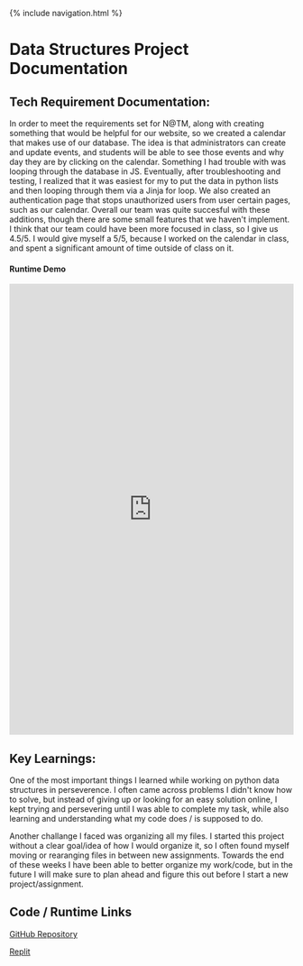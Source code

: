 {% include navigation.html %}

# Data Structures Project Documentation

## Tech Requirement Documentation:

In order to meet the requirements set for N@TM, along with creating something that would be helpful for our website, so we created a calendar that makes use of our database. The idea is that administrators can create and update events, and students will be able to see those events and why day they are by clicking on the calendar. Something I had trouble with was looping through the database in JS. Eventually, after troubleshooting and testing, I realized that it was easiest for my to put the data in python lists and then looping through them via a Jinja for loop. We also created an authentication page that stops unauthorized users from user certain pages, such as our calendar. Overall our team was quite succesful with these additions, though there are some small features that we haven't implement. I think that our team could have been more focused in class, so I give us 4.5/5. I would give myself a 5/5, because I worked on the calendar in class, and spent a significant amount of time outside of class on it.

#### Runtime Demo
<iframe frameborder="0" width="100%" height="800px" src="https://replit.com/@JakubPonulak/DataStructures?embed=true#index.html"></iframe>

<!-- ## Code Snippets
  
### Tech Talk 0 - Code

```   
# menuy.py - function style menu
# Imports typically listed at top
# each import enables us to use logic that has been abstracted to other files and folders
from menu import functions
import time

# Main list of [Prompts, Actions]
# Two styles are supported to execute abstracted logic
# 1. file names will be run by exec(open("filename.py").read())
# 2. function references will be executed directly file.function()
main_menu = [
    ["Animation", functions.smile],
    ["Xmas Tree", functions.xmas_tree],
]

# Submenu list of [Prompt, Action]
# Works similarly to main_menu
sub_menu = [
    ["Swapping", functions.numberSwapper],
    ["Smaller # 1st", functions.lessNumSwap],
]

# Menu banner is typically defined by menu owner
border = "=" * 25
banner = f"\n{border}\nPlease Select An Option\n{border}"



# def patterns_submenuc
# using patterns_sub_menu list:
# patterns_submenuc works similarly to menuc

# def menu
# using main_menu list:
# 1. main menu and submenu reference are created [Prompts, Actions]
# 2. menu_list is sent as parameter to menuy.menu function that has logic for menu control
def menu():
    title = "Function Menu" + banner
    menu_list = main_menu.copy()
    menu_list.append(["Swap Menu", submenu])
    buildMenu(title, menu_list)

# def submenu
# using sub menu list above:
# sub_menu works similarly to menu()
def submenu():
    title = "Swap Submenu" + banner
    buildMenu(title, sub_menu)

def buildMenu(banner, options):
    # header for menu
    print(banner)
    # build a dictionary from options
    prompts = {0: ["Exit", None]}
    for op in options:
        index = len(prompts)
        prompts[index] = op

    # print menu or dictionary
    for key, value in prompts.items():
        print(key, '->', value[0])

    # get user choice
    choice = input("Type your choice> ")

    # validate choice and run
    # execute selection
    # convert to number
    try:
        choice = int(choice)
        if choice == 0:
            # stop
            return
        try:
            # try as function
            action = prompts.get(choice)[1]
            action()
        except TypeError:
            try:  # try as playground style
                exec(open(action).read())
            except FileNotFoundError:
                print(f"File not found!: {action}")
            # end function try
        # end prompts try
    except ValueError:
        # not a number error
        print(f"Not a number: {choice}")
    except UnboundLocalError:
        # traps all other errors
        print(f"Invalid choice: {choice}")
    # end validation try

    buildMenu(banner, options)  # recursion, start menu over again


if __name__ == "__main__":
    menu()

```

### Tech Talk 1

```
    
# Hack 1: InfoDB lists.  Build your own/personalized InfoDb with a list length > 3,  create list within a list as illustrated with Owns_Cars

InfoDb = []
# List with dictionary records placed in a list  
InfoDb.append({  
               "FirstName": "Jakub",  
               "LastName": "Ponulak",  
               "DOB": "March 25",  
               "Residence": "San Diego",  
               "Email": "jakub.ponulak@gmail.com",  
               "Owns_Cars":["1997 BMW M3","2005 Subaru Impreza","1999 Nissan GTR Skyline","1997 Toyota Supra", "1990 Lamborghini Countach"]  
              })

InfoDb.append({  
               "FirstName": "John",  
               "LastName": "Cena",  
               "DOB": "April 23",  
               "Residence": "Hollywood",  
               "Email": "johncena@gmail.com",  
               "Owns_Cars":["2022 Invisi-Mobile"]  
              }) 

InfoDb.append({  
               "FirstName": "Akhil",  
               "LastName": "Nandhukamar",  
               "DOB": "April 1",  
               "Residence": "San Diego",  
               "Email": "akhiln@gmail.com",  
               "Owns_Cars":["2005 Ferarri FXX", "2005 Honda CRV"]  
              })  

InfoDb.append({  
               "FirstName": "Elon",  
               "LastName": "Musk",  
               "DOB": "June 28",  
               "Residence": "Los Angeles",  
               "Email": "elonmusk@gmail.com",  
               "Owns_Cars":["2022 Tesla Model X", "Tesla Cybertruck"]  
              })  


# given an index this will print InfoDb content
def print_data(n):
    print(InfoDb[n]["FirstName"], InfoDb[n]["LastName"])  # using comma puts space between values
    print("\t", "Cars: ", end="")  # \t is a tab indent, end="" make sure no return occurs
    print(", ".join(InfoDb[n]["Owns_Cars"]))  # join allows printing a string list with separator
    print()

# Hack 2: InfoDB loops. Print values from the lists using three different ways: for, while, recursion
## hack 2a: def for_loop()
## hack 2b: def while_loop(0)
## hack 2c : def recursive_loop(0)

def tester():
    print("For loop")
    for_loop()
    print("While loop")
    while_loop(0)  # requires initial index to start while
    print("Recursive loop")
    recursive_loop(0)  # requires initial index to start recursion

def for_loop():
    for n in range(len(InfoDb)):
        print_data(n)

def while_loop(n):
    while n < len(InfoDb):
        print_data(n)
        n += 1
    return

def recursive_loop(n):
    if n < len(InfoDb):
        print_data(n)
        recursive_loop(n + 1)
    return # exit condition

# Factorial of a number using recursion
def recur_factorial(n):
    if n == 1 or n == 0:
        return 1
    else:
        return n * recur_factorial(n-1)

# this is test driver or code that plays when executed directly, versus import which will not run these statements
def tester1():
    num = int(input("Enter a number for factorial: "))
    # check if the number is negative
    if num < 0:
        print("Sorry, factorial does not exist for negative numbers")
    else:
        print("The factorial of", num, "is", recur_factorial(num))

# Hack 3: Fibonacci.  Write a recursive program to create a fibonacci sequence including error handling for invalid input
def fibonacci():
  num = int(input("Enter the length of your Fibonacci sequence: "))
  if num < 0:
    print("You cannot use a negative number")
  else:
    for i in range(num):
      print(recur_fibonacci(i))

def recur_fibonacci(n):
  if n <= 1:  
     return n  
  else:  
     return(recur_fibonacci(n-2) + recur_fibonacci(n-1)) 
  
``` -->

<br>

                   
## Key Learnings:

One of the most important things I learned while working on python data structures in perseverence. I often came across problems I didn't know how to solve, but instead of giving up or looking for an easy solution online, I kept trying and persevering until I was able to complete my task, while also learning and understanding what my code does / is supposed to do.

Another challange I faced was organizing all my files. I started this project without a clear goal/idea of how I would organize it, so I often found myself moving or rearanging files in between new assignments. Towards the end of these weeks I have been able to better organize my work/code, but in the future I will make sure to plan ahead and figure this out before I start a new project/assignment.

## Code / Runtime Links

[GitHub Repository](https://github.com/AkhilNandhakumar/Guython)

[Replit](https://replit.com/@JakubPonulak/DataStructures#main.py)
